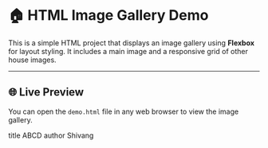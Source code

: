 # 🏠 HTML Image Gallery Demo

This is a simple HTML project that displays an image gallery using **Flexbox** for layout styling. It includes a main image and a responsive grid of other house images.

---

## 🌐 Live Preview

You can open the `demo.html` file in any web browser to view the image gallery.

title ABCD author Shivang
